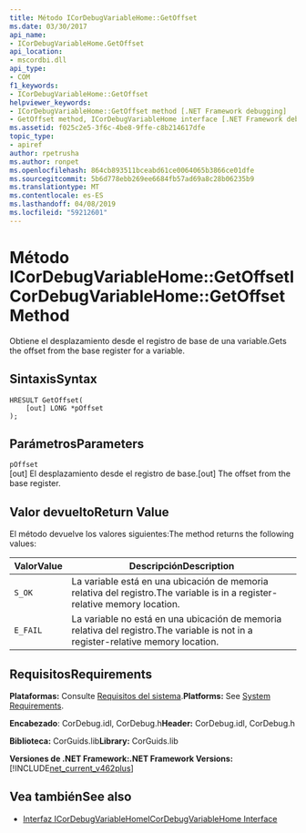 ```yaml
---
title: Método ICorDebugVariableHome::GetOffset
ms.date: 03/30/2017
api_name:
- ICorDebugVariableHome.GetOffset
api_location:
- mscordbi.dll
api_type:
- COM
f1_keywords:
- ICorDebugVariableHome::GetOffset
helpviewer_keywords:
- ICorDebugVariableHome::GetOffset method [.NET Framework debugging]
- GetOffset method, ICorDebugVariableHome interface [.NET Framework debugging]
ms.assetid: f025c2e5-3f6c-4be8-9ffe-c8b214617dfe
topic_type:
- apiref
author: rpetrusha
ms.author: ronpet
ms.openlocfilehash: 864cb893511bceabd61ce0064065b3866ce01dfe
ms.sourcegitcommit: 5b6d778ebb269ee6684fb57ad69a8c28b06235b9
ms.translationtype: MT
ms.contentlocale: es-ES
ms.lasthandoff: 04/08/2019
ms.locfileid: "59212601"
---
```

# <a name="icordebugvariablehomegetoffset-method"></a><span data-ttu-id="0c45c-102">Método ICorDebugVariableHome::GetOffset</span><span class="sxs-lookup"><span data-stu-id="0c45c-102">ICorDebugVariableHome::GetOffset Method</span></span>
<span data-ttu-id="0c45c-103">Obtiene el desplazamiento desde el registro de base de una variable.</span><span class="sxs-lookup"><span data-stu-id="0c45c-103">Gets the offset from the base register for a variable.</span></span>  
  
## <a name="syntax"></a><span data-ttu-id="0c45c-104">Sintaxis</span><span class="sxs-lookup"><span data-stu-id="0c45c-104">Syntax</span></span>  
  
```  
HRESULT GetOffset(  
    [out] LONG *pOffset  
);  
```  
  
## <a name="parameters"></a><span data-ttu-id="0c45c-105">Parámetros</span><span class="sxs-lookup"><span data-stu-id="0c45c-105">Parameters</span></span>  
 `pOffset`  
 <span data-ttu-id="0c45c-106">[out] El desplazamiento desde el registro de base.</span><span class="sxs-lookup"><span data-stu-id="0c45c-106">[out] The offset from the base register.</span></span>  
  
## <a name="return-value"></a><span data-ttu-id="0c45c-107">Valor devuelto</span><span class="sxs-lookup"><span data-stu-id="0c45c-107">Return Value</span></span>  
 <span data-ttu-id="0c45c-108">El método devuelve los valores siguientes:</span><span class="sxs-lookup"><span data-stu-id="0c45c-108">The method returns the following values:</span></span>  
  
|<span data-ttu-id="0c45c-109">Valor</span><span class="sxs-lookup"><span data-stu-id="0c45c-109">Value</span></span>|<span data-ttu-id="0c45c-110">Descripción</span><span class="sxs-lookup"><span data-stu-id="0c45c-110">Description</span></span>|  
|-----------|-----------------|  
|`S_OK`|<span data-ttu-id="0c45c-111">La variable está en una ubicación de memoria relativa del registro.</span><span class="sxs-lookup"><span data-stu-id="0c45c-111">The variable is in a register-relative memory location.</span></span>|  
|`E_FAIL`|<span data-ttu-id="0c45c-112">La variable no está en una ubicación de memoria relativa del registro.</span><span class="sxs-lookup"><span data-stu-id="0c45c-112">The variable is not in a register-relative memory location.</span></span>|  
  
## <a name="requirements"></a><span data-ttu-id="0c45c-113">Requisitos</span><span class="sxs-lookup"><span data-stu-id="0c45c-113">Requirements</span></span>  
 <span data-ttu-id="0c45c-114">**Plataformas:** Consulte [Requisitos del sistema](../../../../docs/framework/get-started/system-requirements.md).</span><span class="sxs-lookup"><span data-stu-id="0c45c-114">**Platforms:** See [System Requirements](../../../../docs/framework/get-started/system-requirements.md).</span></span>  
  
 <span data-ttu-id="0c45c-115">**Encabezado**: CorDebug.idl, CorDebug.h</span><span class="sxs-lookup"><span data-stu-id="0c45c-115">**Header:** CorDebug.idl, CorDebug.h</span></span>  
  
 <span data-ttu-id="0c45c-116">**Biblioteca:** CorGuids.lib</span><span class="sxs-lookup"><span data-stu-id="0c45c-116">**Library:** CorGuids.lib</span></span>  
  
 **<span data-ttu-id="0c45c-117">Versiones de .NET Framework:</span><span class="sxs-lookup"><span data-stu-id="0c45c-117">.NET Framework Versions:</span></span>** [!INCLUDE[net_current_v462plus](../../../../includes/net-current-v462plus-md.md)]  
  
## <a name="see-also"></a><span data-ttu-id="0c45c-118">Vea también</span><span class="sxs-lookup"><span data-stu-id="0c45c-118">See also</span></span>

- [<span data-ttu-id="0c45c-119">Interfaz ICorDebugVariableHome</span><span class="sxs-lookup"><span data-stu-id="0c45c-119">ICorDebugVariableHome Interface</span></span>](../../../../docs/framework/unmanaged-api/debugging/icordebugvariablehome-interface.md)
